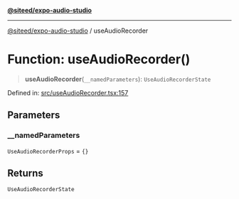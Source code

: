 [**@siteed/expo-audio-studio**](../README.md)

***

[@siteed/expo-audio-studio](../README.md) / useAudioRecorder

# Function: useAudioRecorder()

> **useAudioRecorder**(`__namedParameters`): `UseAudioRecorderState`

Defined in: [src/useAudioRecorder.tsx:157](https://github.com/deeeed/expo-audio-stream/blob/9ccce858174254387aac44d30853c908707d8254/packages/expo-audio-studio/src/useAudioRecorder.tsx#L157)

## Parameters

### \_\_namedParameters

`UseAudioRecorderProps` = `{}`

## Returns

`UseAudioRecorderState`

